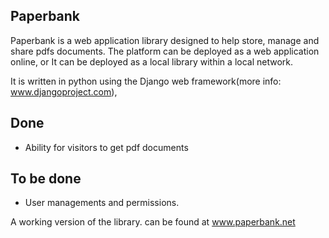 ## Paperbank 

Paperbank is a web application library designed to help store, manage and share pdfs documents.
The platform can be deployed as a web application online, or It can be deployed as a local
library within a local network.

It is written in python using the Django web framework(more info: www.djangoproject.com),

## Done
* Ability for visitors to get pdf documents

## To be done
* User managements  and permissions.



A working version of the library. can be found at www.paperbank.net
